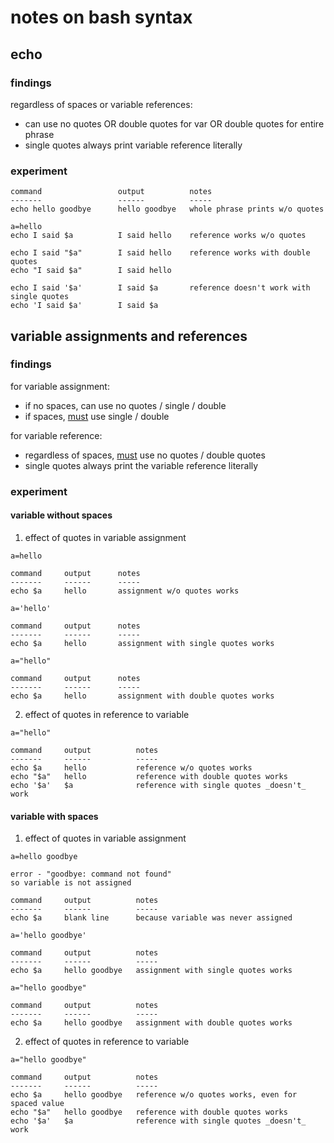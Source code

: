 # notes on bash syntax

## echo

### findings

regardless of spaces or variable references:
- can use no quotes OR double quotes for var OR double quotes for entire phrase
- single quotes always print variable reference literally

### experiment

```
command                 output          notes
-------                 ------          -----
echo hello goodbye      hello goodbye   whole phrase prints w/o quotes

a=hello                 
echo I said $a          I said hello    reference works w/o quotes

echo I said "$a"        I said hello    reference works with double quotes
echo "I said $a"        I said hello

echo I said '$a'        I said $a       reference doesn't work with single quotes
echo 'I said $a'        I said $a

```

## variable assignments and references

### findings

for variable assignment:
- if no spaces, can use no quotes / single / double
- if spaces, <u>must</u> use single / double

for variable reference:
- regardless of spaces, <u>must</u> use no quotes / double quotes
- single quotes always print the variable reference literally

### experiment

#### variable without spaces

1. effect of quotes in variable assignment

```
a=hello

command     output      notes
-------     ------      -----
echo $a     hello       assignment w/o quotes works
```

```
a='hello'

command     output      notes
-------     ------      -----
echo $a     hello       assignment with single quotes works
```

```
a="hello"

command     output      notes
-------     ------      -----
echo $a     hello       assignment with double quotes works
```

2. effect of quotes in reference to variable

```
a="hello"

command     output          notes
-------     ------          -----
echo $a     hello           reference w/o quotes works
echo "$a"   hello           reference with double quotes works 
echo '$a'   $a              reference with single quotes _doesn't_ work

```
#### variable with spaces

1. effect of quotes in variable assignment

```
a=hello goodbye

error - "goodbye: command not found"
so variable is not assigned

command     output          notes
-------     ------          -----
echo $a     blank line      because variable was never assigned
```

```
a='hello goodbye'

command     output          notes
-------     ------          -----
echo $a     hello goodbye   assignment with single quotes works
```

```
a="hello goodbye"

command     output          notes
-------     ------          -----
echo $a     hello goodbye   assignment with double quotes works
```

2. effect of quotes in reference to variable

```
a="hello goodbye"

command     output          notes
-------     ------          -----
echo $a     hello goodbye   reference w/o quotes works, even for spaced value
echo "$a"   hello goodbye   reference with double quotes works
echo '$a'   $a              reference with single quotes _doesn't_ work
```





